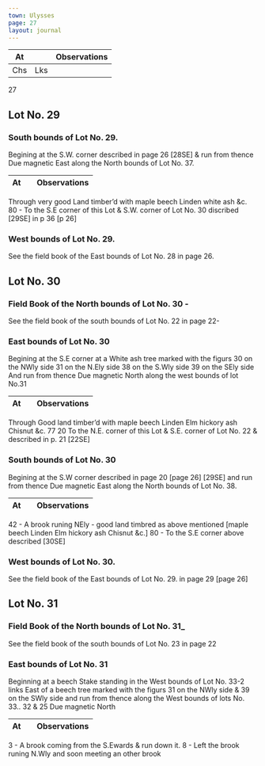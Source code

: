 ```yaml
---
town: Ulysses
page: 27
layout: journal
---
```


| At |    | Observations |
| -- | -- | ------------ |
| Chs | Lks | |

27

## Lot No. 29
### South bounds of Lot No. 29.
Begining at the S.W. corner described in page 26 [28SE] & run from thence
Due magnetic East along the North bounds of Lot No. 37.

| At |    | Observations |
| -- | -- | ------------ |
Through very good Land timber’d with maple beech Linden white ash &c.
80  -  To the S.E corner of this Lot & S.W. corner of Lot No. 30 discribed [29SE] in p 36 [p 26]

### West bounds of Lot No. 29.
See the field book of the East bounds of Lot No. 28 in page 26.

## Lot No. 30
### Field Book of the North bounds of Lot No. 30 -
See the field book of the south bounds of Lot No. 22 in page 22-

### East bounds of Lot No. 30
Begining at the S.E corner at a White ash tree marked with the figurs 30 on the NWly side 31
 on the N.Ely side 38 on the S.Wly side 39 on the SEly side And run from thence
Due magnetic North along the west bounds of lot No.31

| At |    | Observations |
| -- | -- | ------------ |
Through Good land timber’d with maple beech Linden Elm hickory ash Chisnut  &c.
77  20  To the N.E. corner of this Lot & S.E. corner of Lot No. 22 & described in p. 21 [22SE] 

### South bounds of Lot No. 30
Begining at the S.W corner described in page 20 [page 26]  [29SE] and run from thence
Due magnetic East along the North bounds of Lot No. 38.

| At |    | Observations |
| -- | -- | ------------ |
42  -  A brook runing NEly - good land timbred as above mentioned [maple beech Linden Elm 
hickory ash Chisnut &c.]
80  -  To the S.E corner above described [30SE]

### West bounds of Lot No. 30.
See the field book of the East bounds of Lot No. 29. in page 29 [page 26]

## Lot No. 31
### Field Book of the North bounds of Lot No. 31_
See the field book of the south bounds of Lot No. 23 in page 22

### East bounds of Lot No. 31
Beginning at a beech Stake standing in the West bounds of Lot No. 33-2 links East of a beech 
tree marked with the figurs 31 on the NWly side & 39 on the SWly side and run from thence along the West bounds of lots No. 33.. 32 & 25
Due magnetic North

| At |    | Observations |
| -- | -- | ------------ |
3  -  A brook coming from the S.Ewards & run down it.
8  -  Left the brook runing N.Wly and soon meeting an other brook